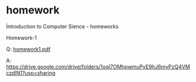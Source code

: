 # homework
İntroduction to Computer Sience - homeworks


Homework-1

Q:
[homework1.pdf](https://github.com/Muhammededgn/homework/files/9992516/homework1.pdf)

A:
https://drive.google.com/drive/folders/1oqI7OMhpwmuPvE9hJ6myPzQ4VMczdIN1?usp=sharing
